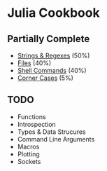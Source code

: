# Julia Cookbook

## Partially Complete

* [Strings & Regexes](string.md) (50%)
* [Files](file.md) (40%)
* [Shell Commands](shell-command.md) (40%)
* [Corner Cases](corner-cases.md) (5%)

## TODO

* Functions
* Introspection
* Types & Data Strucures
* Command Line Arguments
* Macros
* Plotting
* Sockets
